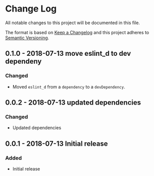 # Change Log

All notable changes to this project will be documented in this file.

The format is based on [Keep a Changelog](http://keepachangelog.com/)
and this project adheres to [Semantic Versioning](http://semver.org/).

## 0.1.0 - 2018-07-13 move eslint_d to dev dependeny

### Changed

- Moved `eslint_d` from a `dependency` to a `devDependency`.

## 0.0.2 - 2018-07-13 updated dependencies
### Changed

- Updated dependencies

## 0.0.1 - 2018-07-13 Initial release
### Added

- Initial release
